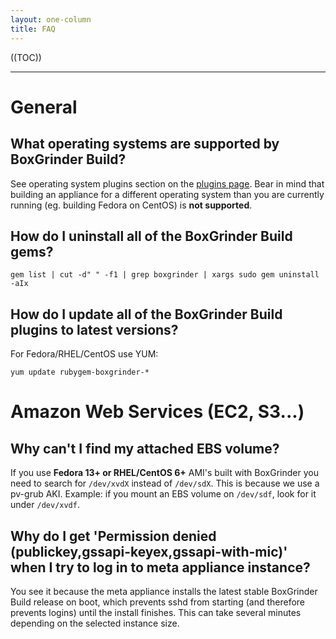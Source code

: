 ```yaml
---
layout: one-column
title: FAQ
---
```


((TOC))

***

# General

## What operating systems are supported by BoxGrinder Build?

See operating system plugins section on the [plugins page](/tutorials/boxgrinder-build-plugins). Bear in mind that building an appliance for a different operating system than you are currently running (eg. building Fedora on CentOS) is **not supported**.

## How do I uninstall all of the BoxGrinder Build gems?

    gem list | cut -d" " -f1 | grep boxgrinder | xargs sudo gem uninstall -aIx

## How do I update all of the BoxGrinder Build plugins to latest versions?

For Fedora/RHEL/CentOS use YUM:

    yum update rubygem-boxgrinder-*

# Amazon Web Services (EC2, S3...)

## Why can't I find my attached EBS volume?

If you use **Fedora 13+ or RHEL/CentOS 6+** AMI's built with BoxGrinder you need to search for `/dev/xvdX` instead of `/dev/sdX`. This is because we use a pv-grub AKI. Example: if you mount an EBS volume on `/dev/sdf`, look for it under `/dev/xvdf`.

## Why do I get 'Permission denied (publickey,gssapi-keyex,gssapi-with-mic)' when I try to log in to meta appliance instance?

You see it because the meta appliance installs the latest stable BoxGrinder Build release on boot, which prevents sshd from starting (and therefore prevents logins) until the install finishes. This can take several minutes depending on the selected instance size.
